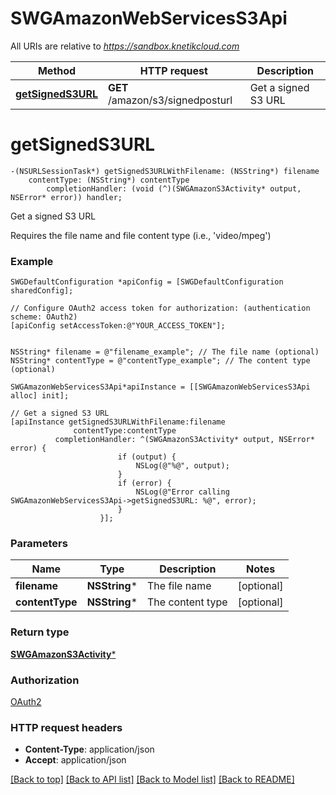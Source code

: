 # SWGAmazonWebServicesS3Api

All URIs are relative to *https://sandbox.knetikcloud.com*

Method | HTTP request | Description
------------- | ------------- | -------------
[**getSignedS3URL**](SWGAmazonWebServicesS3Api.md#getsigneds3url) | **GET** /amazon/s3/signedposturl | Get a signed S3 URL


# **getSignedS3URL**
```objc
-(NSURLSessionTask*) getSignedS3URLWithFilename: (NSString*) filename
    contentType: (NSString*) contentType
        completionHandler: (void (^)(SWGAmazonS3Activity* output, NSError* error)) handler;
```

Get a signed S3 URL

Requires the file name and file content type (i.e., 'video/mpeg')

### Example 
```objc
SWGDefaultConfiguration *apiConfig = [SWGDefaultConfiguration sharedConfig];

// Configure OAuth2 access token for authorization: (authentication scheme: OAuth2)
[apiConfig setAccessToken:@"YOUR_ACCESS_TOKEN"];


NSString* filename = @"filename_example"; // The file name (optional)
NSString* contentType = @"contentType_example"; // The content type (optional)

SWGAmazonWebServicesS3Api*apiInstance = [[SWGAmazonWebServicesS3Api alloc] init];

// Get a signed S3 URL
[apiInstance getSignedS3URLWithFilename:filename
              contentType:contentType
          completionHandler: ^(SWGAmazonS3Activity* output, NSError* error) {
                        if (output) {
                            NSLog(@"%@", output);
                        }
                        if (error) {
                            NSLog(@"Error calling SWGAmazonWebServicesS3Api->getSignedS3URL: %@", error);
                        }
                    }];
```

### Parameters

Name | Type | Description  | Notes
------------- | ------------- | ------------- | -------------
 **filename** | **NSString***| The file name | [optional] 
 **contentType** | **NSString***| The content type | [optional] 

### Return type

[**SWGAmazonS3Activity***](SWGAmazonS3Activity.md)

### Authorization

[OAuth2](../README.md#OAuth2)

### HTTP request headers

 - **Content-Type**: application/json
 - **Accept**: application/json

[[Back to top]](#) [[Back to API list]](../README.md#documentation-for-api-endpoints) [[Back to Model list]](../README.md#documentation-for-models) [[Back to README]](../README.md)


